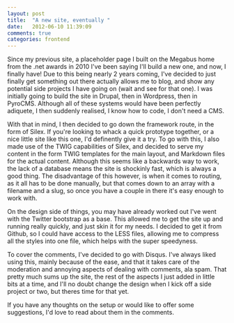 ```yaml
---
layout: post
title:  "A new site, eventually "
date:   2012-06-10 11:39:09
comments: true
categories: frontend
---
```


Since my previous site, a placeholder page I built on the Megabus home from the .net awards in 2010 I've been saying I'll build a new one, and now, I finally have! Due to this being nearly 2 years coming, I've decided to just finally get something out there actually allows me to blog, and show any potential side projects I have going on (wait and see for that one). I was initially going to build the site in Drupal, then in Wordpress, then in PyroCMS. Although all of these systems would have been perfectly adiquete, I then suddenly realised, I know how to code, I don't need a CMS.

With that in mind, I then decided to go down the framework route, in the form of Silex. If you're looking to whack a quick prototype together, or a nice little site like this one, I'd definently give it a try. To go with this, I also made use of the TWIG capabilities of Silex, and decided to serve my content in the form TWIG templates for the main layout, and Markdown files for the actual content. Although this seems like a backwards way to work, the lack of a database means the site is shockinly fast, which is always a good thing. The disadvantage of this however, is when it comes to routing, as it all has to be done manually, but that comes down to an array with a filename and a slug, so once you have a couple in there it's easy enough to work with.

On the design side of things, you may have already worked out I've went with the Twitter bootstrap as a base. This allowed me to get the site up and running really quickly, and just skin it for my needs. I decided to get it from Github, so I could have access to the LESS files, allowing me to compress all the styles into one file, which helps with the super speedyness.

To cover the comments, I've decided to go with Disqus. I've always liked using this, mainly because of the ease, and that it takes care of the moderation and annoying aspects of dealing with comments, ala spam. That pretty much sums up the site, the rest of the aspects I just added in little bits at a time, and I'll no doubt change the design when I kick off a side project or two, but theres time for that yet.

If you have any thoughts on the setup or would like to offer some suggestions, I'd love to read about them in the comments.
